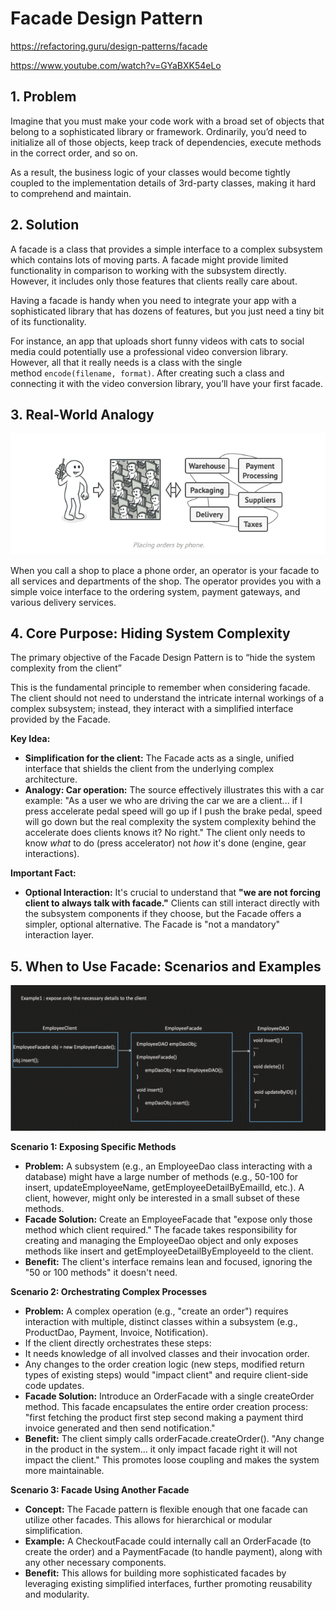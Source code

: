 # Facade Design Pattern

https://refactoring.guru/design-patterns/facade

https://www.youtube.com/watch?v=GYaBXK54eLo

## **1. Problem**

Imagine that you must make your code work with a broad set of objects that belong to a sophisticated library or framework. Ordinarily, you’d need to initialize all of those objects, keep track of dependencies, execute methods in the correct order, and so on.

As a result, the business logic of your classes would become tightly coupled to the implementation details of 3rd-party classes, making it hard to comprehend and maintain.

## **2. Solution**

A facade is a class that provides a simple interface to a complex subsystem which contains lots of moving parts. A facade might provide limited functionality in comparison to working with the subsystem directly. However, it includes only those features that clients really care about.

Having a facade is handy when you need to integrate your app with a sophisticated library that has dozens of features, but you just need a tiny bit of its functionality.

For instance, an app that uploads short funny videos with cats to social media could potentially use a professional video conversion library. However, all that it really needs is a class with the single method `encode(filename, format)`. After creating such a class and connecting it with the video conversion library, you’ll have your first facade.

## **3. Real-World Analogy**

![image.png](Facade%20Design%20Pattern/image.png)

When you call a shop to place a phone order, an operator is your facade to all services and departments of the shop. The operator provides you with a simple voice interface to the ordering system, payment gateways, and various delivery services.

## **4. Core Purpose: Hiding System Complexity**

The primary objective of the Facade Design Pattern is to “hide the system complexity from the client”

This is the fundamental principle to remember when considering facade. The client should not need to understand the intricate internal workings of a complex subsystem; instead, they interact with a simplified interface provided by the Facade.

**Key Idea:**

- **Simplification for the client:** The Facade acts as a single, unified interface that shields the client from the underlying complex architecture.
- **Analogy: Car operation:** The source effectively illustrates this with a car example: "As a user we who are driving the car we are a client... if I press accelerate pedal speed will go up if I push the brake pedal, speed will go down but the real complexity the system complexity behind the accelerate does clients knows it? No right." The client only needs to know *what* to do (press accelerator) not *how* it's done (engine, gear interactions).

**Important Fact:**

- **Optional Interaction:** It's crucial to understand that **"we are not forcing client to always talk with facade."** Clients can still interact directly with the subsystem components if they choose, but the Facade offers a simpler, optional alternative. The Facade is "not a mandatory" interaction layer.

## **5. When to Use Facade: Scenarios and Examples**

![image.png](Facade%20Design%20Pattern/image%201.png)

**Scenario 1: Exposing Specific Methods**

- **Problem:** A subsystem (e.g., an EmployeeDao class interacting with a database) might have a large number of methods (e.g., 50-100 for insert, updateEmployeeName, getEmployeeDetailByEmailId, etc.). A client, however, might only be interested in a small subset of these methods.
- **Facade Solution:** Create an EmployeeFacade that "expose only those method which client required." The facade takes responsibility for creating and managing the EmployeeDao object and only exposes methods like insert and getEmployeeDetailByEmployeeId to the client.
- **Benefit:** The client's interface remains lean and focused, ignoring the "50 or 100 methods" it doesn't need.

**Scenario 2: Orchestrating Complex Processes**

- **Problem:** A complex operation (e.g., "create an order") requires interaction with multiple, distinct classes within a subsystem (e.g., ProductDao, Payment, Invoice, Notification).
- If the client directly orchestrates these steps:
- It needs knowledge of all involved classes and their invocation order.
- Any changes to the order creation logic (new steps, modified return types of existing steps) would "impact client" and require client-side code updates.
- **Facade Solution:** Introduce an OrderFacade with a single createOrder method. This facade encapsulates the entire order creation process: "first fetching the product first step second making a payment third invoice generated and then send notification."
- **Benefit:** The client simply calls orderFacade.createOrder(). "Any change in the product in the system... it only impact facade right it will not impact the client." This promotes loose coupling and makes the system more maintainable.

**Scenario 3: Facade Using Another Facade**

- **Concept:** The Facade pattern is flexible enough that one facade can utilize other facades. This allows for hierarchical or modular simplification.
- **Example:** A CheckoutFacade could internally call an OrderFacade (to create the order) and a PaymentFacade (to handle payment), along with any other necessary components.
- **Benefit:** This allows for building more sophisticated facades by leveraging existing simplified interfaces, further promoting reusability and modularity.